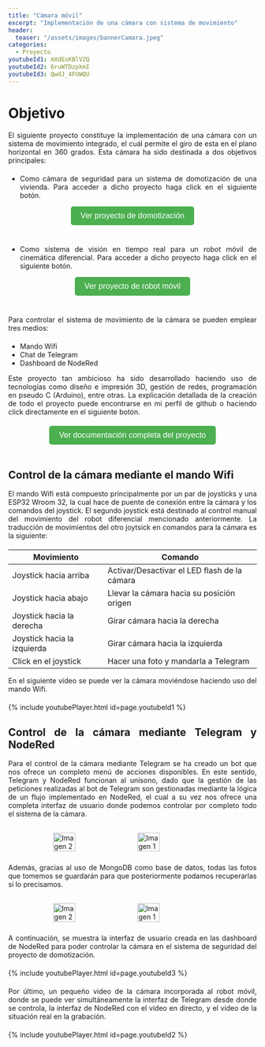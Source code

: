 ```yaml
---
title: "Cámara móvil"
excerpt: "Implementación de una cámara con sistema de movimiento"
header:
  teaser: "/assets/images/bannerCamara.jpeg"
categories:
  - Proyecto
youtubeId1: mXdExKBlVZQ
youtubeId2: 6ruWTDzpkmI
youtubeId3: QwdJ_4FUWQU
---
```


<style>
    body {
    text-align: justify;
    }
    p {
    margin-bottom: 20px;
    }
    .contenedor {
      text-align: center; /* Centra los elementos dentro del contenedor */
      margin-bottom: 20px;
    }
    /* Estilos para el botón */
    .boton {
      display: inline-block;
      padding: 10px 20px;
      background-color: #4CAF50; /* Color de fondo */
      color: white; /* Color del texto */
      text-align: center;
      text-decoration: none;
      font-size: 16px;
      cursor: pointer;
      border-radius: 5px; /* Bordes redondeados */
      border: none; /* Sin borde */
      transition: background-color 0.3s; /* Transición suave del color de fondo */
      margin-bottom: 20px; /* Agrega un margen inferior para separar el botón del texto */
    }

    /* Cambio de color al pasar el ratón sobre el botón */
    .boton:hover {
      background-color: #45a049; /* Color de fondo cuando se pasa el ratón */
    }

</style>


# Objetivo

El siguiente proyecto constituye la implementación de una cámara con un sistema de movimiento integrado, el cuál permite el giro de esta en el plano horizontal en 360 grados. Esta cámara ha sido destinada a dos objetivos principales:

- Como cámara de seguridad para un sistema de domotización de una vivienda. Para acceder a dicho proyecto haga click en el siguiente botón.

<div class="contenedor">
  <button class="boton" onclick="window.open('https://dxvidlf.github.io/profile/proyecto/Domotizacion/', '_blank')">Ver proyecto de domotización</button>  
</div>

- Como sistema de visión en tiempo real para un robot móvil de cinemática diferencial. Para acceder a dicho proyecto haga click en el siguiente botón.

<div class="contenedor">
  <button class="boton" onclick="window.open('https://dxvidlf.github.io/profile/proyecto/Piero/', '_blank')">Ver proyecto de robot móvil</button>
</div>

Para controlar el sistema de movimiento de la cámara se pueden emplear tres medios:
- Mando Wifi 
- Chat de Telegram
- Dashboard de NodeRed

Este proyecto tan ambicioso ha sido desarrollado haciendo uso de tecnologías como diseño e impresión 3D, gestión de redes, programación en pseudo C (Arduino), entre otras. La explicación detallada de la creación de todo el proyecto puede encontrarse en mi perfil de github o haciendo click directamente en el siguiente botón.

<div class="contenedor">
  <button class="boton" onclick="window.open('https://github.com/dxvidlf/Camara-para-Robot-Movil', '_blank')">Ver documentación completa del proyecto</button>
</div>


## Control de la cámara mediante el mando Wifi

El mando Wifi está compuesto principalmente por un par de joysticks y una ESP32 Wroom 32, la cual hace de puente de conexión entre la cámara y los comandos del joystick. El segundo joystick está destinado al control manual del movimiento del robot diferencial mencionado anteriormente. La traducción de movimientos del otro joytsick en comandos para la cámara es la siguiente: 

| Movimiento | Comando |
|-------------|---------|
| Joystick hacia arriba | Activar/Desactivar el LED flash de la cámara |
| Joystick hacia abajo | Llevar la cámara hacia su posición origen |
| Joystick hacia la derecha | Girar cámara hacia la derecha|
| Joystick hacia la izquierda | Girar cámara hacia la izquierda |
| Click en el joystick | Hacer una foto y mandarla a Telegram  |

En el siguiente video se puede ver la cámara moviéndose haciendo uso del mando Wifi. 

{% include youtubePlayer.html id=page.youtubeId1 %}

## Control de la cámara mediante Telegram y NodeRed

Para el control de la cámara mediante Telegram se ha creado un bot que nos ofrece un completo menú de acciones disponibles. En este sentido, Telegram y NodeRed funcionan al unísono, dado que la gestión de las peticiones realizadas al bot de Telegram son gestionadas mediante la lógica de un flujo implementado en NodeRed, el cual a su vez nos ofrece una completa interfaz de usuario donde podemos controlar por completo todo el sistema de la cámara. 


<div style="display: flex; justify-content: center;">
  <img src="../../assets/images/menu.webp" alt="Imagen 2" style="width: 30%; height: auto; margin: 10px;">
  <img src="../../assets/images/opciones.webp" alt="Imagen 1" style="width: 30%; height: auto; margin: 10px;">
</div>

Además, gracias al uso de MongoDB como base de datos, todas las fotos que tomemos se guardarán para que posteriormente podamos recuperarlas si lo precisamos. 

<div style="display: flex; justify-content: center;">
  <img src="../../assets/images/tomarfoto.png" alt="Imagen 2" style="width: 30%; height: auto; margin: 10px;">
  <img src="../../assets/images/recuperarfoto.png" alt="Imagen 1" style="width: 30%; height: auto; margin: 10px;">
</div>

A continuación, se muestra la interfaz de usuario creada en las dashboard de NodeRed para poder controlar la cámara en el sistema de seguridad del proyecto de domotización.

{% include youtubePlayer.html id=page.youtubeId3 %}

Por último, un pequeño video de la cámara incorporada al robot móvil, donde se puede ver simultáneamente la interfaz de Telegram desde donde se controla, la interfaz de NodeRed con el video en directo, y el video de la situación real en la grabación.

{% include youtubePlayer.html id=page.youtubeId2 %}

